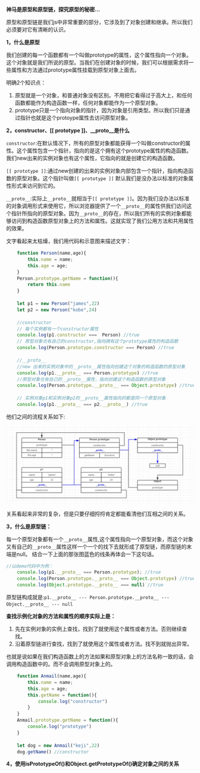 **神马是原型和原型链，探究原型的秘密...**

原型和原型链是我们js中非常重要的部分，它涉及到了对象创建和继承。所以我们必须要对它有清晰的认识。

**1，什么是原型**

我们创建的每一个函数都有一个叫做prototype的属性，这个属性指向一个对象。这个对象就是我们所说的原型。当我们在创建对象的时候，我们可以根据需求将一些属性和方法通过prototype属性挂载到原型对象上面去。

明确2个知识点：

1. 原型就是一个对象，和普通对象没有区别。不用把它看得过于高大上，和任何函数都能作为构造函数一样，任何对象都能作为一个原型对象。
2. prototype只是一个指向对象的指针，因为对象是引用类型。所以我们只是通过指针也就是这个protoype属性去访问原型对象。

**2，constructor、[[ prototype ]]、__proto__是什么**

`constructor`:在默认情况下，所有的原型对象都能获得一个叫做constructor的属性。这个属性包含一个指针，指向的是这个拥有这个prototype属性的构造函数。我们new出来的实例对象也有这个属性，它指向的就是创建它的构造函数。

`[[ prototype ]]`:通过new创建的出来的实例对象内部包含一个指针，指向构造函数的原型对象。这个指针叫做`[[ prototype ]]` 默认我们是没办法以标准的对象属性形式来访问到它的。

`__proto__`:实际上`__proto__`就相当于`[[ prototype ]]`。因为我们没办法以标准的对象调用形式来使用它，所以浏览器提供了一个`__proto__`的属性供我们访问这个指针所指向的原型对象。因为`__proto__`的存在，所以我们所有的实例对象都能够访问到构造函数原型对象上的方法和属性。这就实现了我们公用方法和共用属性的效果。

文字看起来太枯燥，我们用代码和示意图来描述文字：

````js
    function Person(name,age){
        this.name = name;
        this.age = age;
    }
    Person.prototype.getName = function(){
        return this.name
    }

    let p1 = new Person("james",22)
    let p2 = new Person("kobe",24)

    //constructor
    // 每个实例都有一个constructor属性
    console.log(p1.constructor ===  Person) //true
    // 原型对象也有自己的constructor,指向拥有这个prototype属性的构造函数
    console.log(Person.prototype.constructor === Person) //true

    //__proto__
    //new 出来的实例对象中的__proto__属性指向创建这个对象的构造函数的原型对象
    console.log(p1.__proto__ === Person.prototype) //true
    //原型对象也有自己的__proto__属性，指向创建这个构造函数的原型对象
    console.log(Person.prototype.__proto__ === Object.prototype) //true

    // 实例对象p1和实例对象p2的__proto__属性指向的都是同一个原型对象
    console.log(p1.__proto__ === p2.__proto__) //true
````

他们之间的流程关系如下:

![原型](../assets/img/obj/proto.png)

关系看起来非常的复杂，但是只要仔细捋捋肯定都能看清他们互相之间的关系。

**3，什么是原型链：**

每一个原型对象都有一个`__proto__`属性,这个属性指向一个原型对象，而这个对象又有自己的`__proto__`属性这样一个一个的找下去就形成了原型链，而原型链的末端是null。 结合一下上面的那张图蓝色的线条再体会一下这句话。

````js
//以demo代码中为例：
    console.log(p1.__proto__ === Person.prototype); //true
    console.log(Person.prototype.__proto__ === Object.prototype) //true
    console.log(Object.prototype.__proto__ === null) //true
````

原型链构成就是:`p1.__proto__ --- Person.prototype.__proto__ --- Object.__proto__ --- null`

**查找示例化对象的方法和属性的顺序实际上是：** 

1. 先在实例对象的实例上查找，找到了就使用这个属性或者方法。否则继续查找。
2. 沿着原型链进行查找，找到了就使用这个属性或者方法。找不到就抛出异常。

也就是说如果在我们构造函数上的方法如果和原型对象上的方法名称一致的话，会调用构造函数中的。而不会调用原型对象上的。

````js
    function Anmail(name,age){
        this.name = name;
        this.age = age;
        this.getName = function(){
            console.log("constructor")
        }
    }
    Anmail.prototype.getName = function(){
        console.log("prototype")
    }

    let dog = new Anmail("keji",22)
    dog.getName() //constructor
````

**4，使用isPrototypeOf()和Object.getPrototypeOf()确定对象之间的关系**

